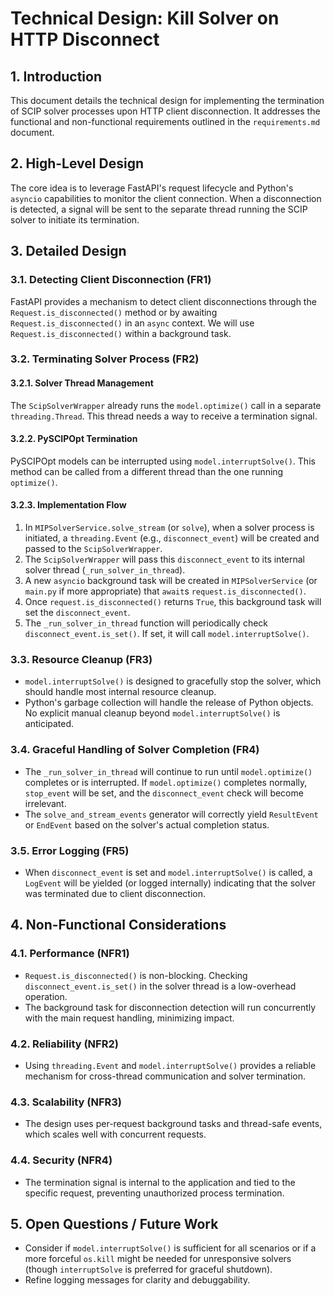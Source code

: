 # Technical Design: Kill Solver on HTTP Disconnect

## 1. Introduction
This document details the technical design for implementing the termination of SCIP solver processes upon HTTP client disconnection. It addresses the functional and non-functional requirements outlined in the `requirements.md` document.

## 2. High-Level Design
The core idea is to leverage FastAPI's request lifecycle and Python's `asyncio` capabilities to monitor the client connection. When a disconnection is detected, a signal will be sent to the separate thread running the SCIP solver to initiate its termination.

## 3. Detailed Design

### 3.1. Detecting Client Disconnection (FR1)
FastAPI provides a mechanism to detect client disconnections through the `Request.is_disconnected()` method or by awaiting `Request.is_disconnected()` in an `async` context. We will use `Request.is_disconnected()` within a background task.

### 3.2. Terminating Solver Process (FR2)

#### 3.2.1. Solver Thread Management
The `ScipSolverWrapper` already runs the `model.optimize()` call in a separate `threading.Thread`. This thread needs a way to receive a termination signal.

#### 3.2.2. PySCIPOpt Termination
PySCIPOpt models can be interrupted using `model.interruptSolve()`. This method can be called from a different thread than the one running `optimize()`.

#### 3.2.3. Implementation Flow
1.  In `MIPSolverService.solve_stream` (or `solve`), when a solver process is initiated, a `threading.Event` (e.g., `disconnect_event`) will be created and passed to the `ScipSolverWrapper`.
2.  The `ScipSolverWrapper` will pass this `disconnect_event` to its internal solver thread (`_run_solver_in_thread`).
3.  A new `asyncio` background task will be created in `MIPSolverService` (or `main.py` if more appropriate) that `await`s `request.is_disconnected()`.
4.  Once `request.is_disconnected()` returns `True`, this background task will set the `disconnect_event`.
5.  The `_run_solver_in_thread` function will periodically check `disconnect_event.is_set()`. If set, it will call `model.interruptSolve()`.

### 3.3. Resource Cleanup (FR3)
*   `model.interruptSolve()` is designed to gracefully stop the solver, which should handle most internal resource cleanup.
*   Python's garbage collection will handle the release of Python objects. No explicit manual cleanup beyond `model.interruptSolve()` is anticipated.

### 3.4. Graceful Handling of Solver Completion (FR4)
*   The `_run_solver_in_thread` will continue to run until `model.optimize()` completes or is interrupted. If `model.optimize()` completes normally, `stop_event` will be set, and the `disconnect_event` check will become irrelevant.
*   The `solve_and_stream_events` generator will correctly yield `ResultEvent` or `EndEvent` based on the solver's actual completion status.

### 3.5. Error Logging (FR5)
*   When `disconnect_event` is set and `model.interruptSolve()` is called, a `LogEvent` will be yielded (or logged internally) indicating that the solver was terminated due to client disconnection.

## 4. Non-Functional Considerations

### 4.1. Performance (NFR1)
*   `Request.is_disconnected()` is non-blocking. Checking `disconnect_event.is_set()` in the solver thread is a low-overhead operation.
*   The background task for disconnection detection will run concurrently with the main request handling, minimizing impact.

### 4.2. Reliability (NFR2)
*   Using `threading.Event` and `model.interruptSolve()` provides a reliable mechanism for cross-thread communication and solver termination.

### 4.3. Scalability (NFR3)
*   The design uses per-request background tasks and thread-safe events, which scales well with concurrent requests.

### 4.4. Security (NFR4)
*   The termination signal is internal to the application and tied to the specific request, preventing unauthorized process termination.

## 5. Open Questions / Future Work
*   Consider if `model.interruptSolve()` is sufficient for all scenarios or if a more forceful `os.kill` might be needed for unresponsive solvers (though `interruptSolve` is preferred for graceful shutdown).
*   Refine logging messages for clarity and debuggability.
